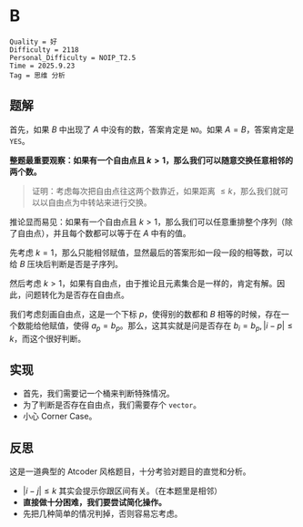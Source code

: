 # B

```
Quality = 好
Difficulty = 2118
Personal_Difficulty = NOIP_T2.5
Time = 2025.9.23
Tag = 思维 分析
```

## 题解

首先，如果 $B$ 中出现了 $A$ 中没有的数，答案肯定是 `NO`。如果 $A = B$，答案肯定是 `YES`。

**整题最重要观察：如果有一个自由点且 $k > 1$，那么我们可以随意交换任意相邻的两个数。**

> 证明：考虑每次把自由点往这两个数靠近，如果距离 $\leq k$，那么我们就可以以自由点为中转站来进行交换。 

推论显而易见：如果有一个自由点且 $k > 1$，那么我们可以任意重排整个序列（除了自由点），并且每个数都可以等于在 $A$ 中有的值。

先考虑 $k = 1$，那么只能相邻赋值，显然最后的答案形如一段一段的相等数，可以给 $B$ 压块后判断是否是子序列。

然后考虑 $k > 1$，如果有自由点，由于推论且元素集合是一样的，肯定有解。因此，问题转化为是否存在自由点。

我们考虑刻画自由点，这是一个下标 $p$，使得别的数都和 $B$ 相等的时候，存在一个数能给他赋值，使得 $a_p = b_p$。那么，这其实就是问是否存在 $b_i = b_p, |i - p| \leq k$，而这个很好判断。

## 实现

* 首先，我们需要记一个桶来判断特殊情况。
* 为了判断是否存在自由点，我们需要存个 `vector`。
* 小心 Corner Case。

## 反思

这是一道典型的 Atcoder 风格题目，十分考验对题目的直觉和分析。

* $|i - j| \leq k$ 其实会提示你跟区间有关。（在本题里是相邻）
* **直接做十分困难，我们要尝试简化操作。**
* 先把几种简单的情况判掉，否则容易忘考虑。
